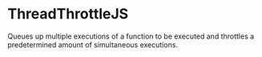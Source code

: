 # ThreadThrottleJS
 Queues up multiple executions of a function to be executed and throttles a predetermined amount of simultaneous executions.
